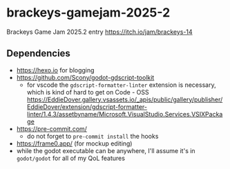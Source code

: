 # brackeys-gamejam-2025-2

Brackeys Game Jam 2025.2 entry https://itch.io/jam/brackeys-14

## Dependencies
- https://hexo.io for blogging
- https://github.com/Scony/godot-gdscript-toolkit
    - for vscode the `gdscript-formatter-linter` extension is necessary, which is kind of hard to get on Code - OSS https://EddieDover.gallery.vsassets.io/_apis/public/gallery/publisher/EddieDover/extension/gdscript-formatter-linter/1.4.3/assetbyname/Microsoft.VisualStudio.Services.VSIXPackage
- https://pre-commit.com/
    - do not forget to `pre-commit install` the hooks
- https://frame0.app/ (for mockup editing)
- while the godot executable can be anywhere, I'll assume it's in `godot/godot` for all of my QoL features
